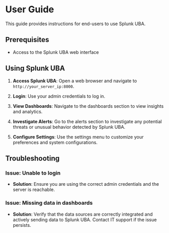 # User Guide

This guide provides instructions for end-users to use Splunk UBA.

## Prerequisites

- Access to the Splunk UBA web interface

## Using Splunk UBA

1. **Access Splunk UBA**:
    Open a web browser and navigate to `http://your_server_ip:8000`.

2. **Login**:
    Use your admin credentials to log in.

3. **View Dashboards**:
    Navigate to the dashboards section to view insights and analytics.

4. **Investigate Alerts**:
    Go to the alerts section to investigate any potential threats or unusual behavior detected by Splunk UBA.

5. **Configure Settings**:
    Use the settings menu to customize your preferences and system configurations.

## Troubleshooting

### Issue: Unable to login

- **Solution**: Ensure you are using the correct admin credentials and the server is reachable.

### Issue: Missing data in dashboards

- **Solution**: Verify that the data sources are correctly integrated and actively sending data to Splunk UBA. Contact IT support if the issue persists.
